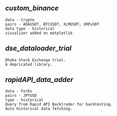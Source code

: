 ## *custom_binance*
```
data - Crypto
pairs - ADAUSDT, BTCUSDT, XLMUSDT, XRPuSDT
data type - historical
visualizer added on matplotlib
```

## *dse_dataloader_trial*
```
Dhaka Stock Exchange trial.
A depricated library. 
```

## *rapidAPI_data_adder*

```
data - ForEx
pairs - JPYUSD
type - historical
Query from Rapid API Backtrader for backtesting. 
Auto Historical data fetching.
```